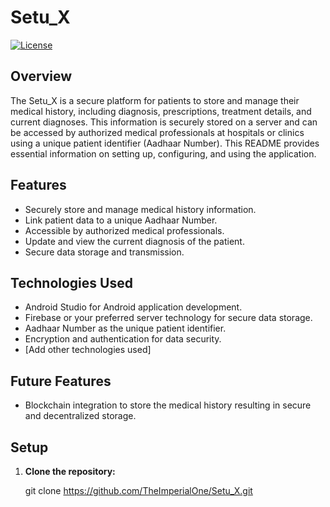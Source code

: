    # Setu_X

[![License](https://img.shields.io/badge/license-MIT-blue.svg)](https://opensource.org/licenses/MIT)

## Overview

The Setu_X is a secure platform for patients to store and manage their medical history, including diagnosis, prescriptions, treatment details, and current diagnoses. This information is securely stored on a server and can be accessed by authorized medical professionals at hospitals or clinics using a unique patient identifier (Aadhaar Number). This README provides essential information on setting up, configuring, and using the application.

## Features

- Securely store and manage medical history information.
- Link patient data to a unique Aadhaar Number.
- Accessible by authorized medical professionals.
- Update and view the current diagnosis of the patient.
- Secure data storage and transmission.

## Technologies Used

- Android Studio for Android application development.
- Firebase or your preferred server technology for secure data storage.
- Aadhaar Number as the unique patient identifier.
- Encryption and authentication for data security.
- [Add other technologies used]

## Future Features

- Blockchain integration to store the medical history resulting in secure and decentralized storage.
  
## Setup

1. **Clone the repository:**

   git clone https://github.com/TheImperialOne/Setu_X.git
